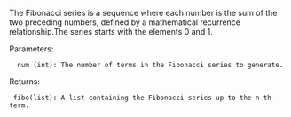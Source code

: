  The Fibonacci series is a sequence where each number is
 the sum of the two preceding numbers, defined by a mathematical recurrence relationship.The series starts with the elements 0 and 1.
 
 Parameters:
 
      num (int): The number of terms in the Fibonacci series to generate.
 
 Returns:
   
     fibo(list): A list containing the Fibonacci series up to the n-th term.
